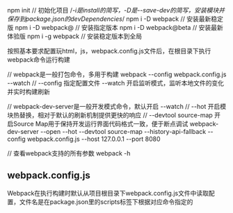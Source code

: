 npm init  // 初始化项目
/*-i是install的简写，-D是--save-dev的简写，安装模块并保存到package.json的devDependencies*/
npm i -D webpack  // 安装最新稳定版
npm i -D webpack@<version>  // 安装指定版本
npm i -D webpack@beta  // 安装最新体验版 
npm i -g webpack  // 安装稳定版本到全局

按照基本要求配置玩html，js，webpack.config.js文件后，在根目录下执行webpack命令运行构建


// webpack是一般打包命令，多用于构建
webpack --config webpack.config.js  --watch  //  --config 指定配置文件  --watch 开启监听模式，监听本地文件的变化并实时构建刷新

// webpack-dev-server是一般开发模式命令，默认开启 --watch
// --hot 开启模块热替换，相对于默认的刷新机制提供更快的响应 
// --devtool source-map 开启Source Map用于保持开发运行界面代码格式一致，便于断点调试
webpack-dev-server --open --hot  --devtool source-map  --history-api-fallback --config webpack.config.js --host 127.0.0.1 --port 8080

// 查看webpack支持的所有参数
webpack -h



## webpack.config.js
Webpack在执行构建时默认从项目根目录下webpack.config.js文件中读取配置，文件名是在package.json里的scripts标签下根据对应命令指定的